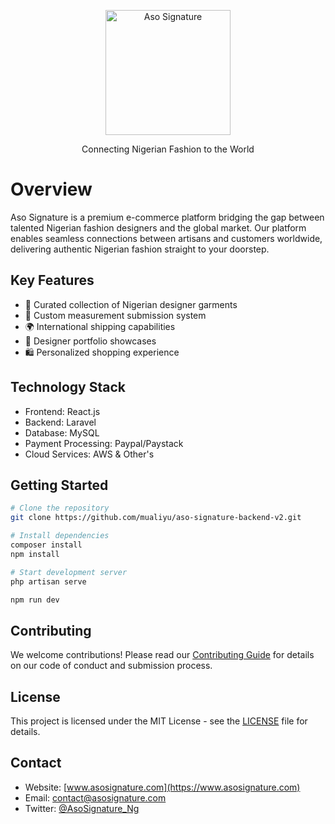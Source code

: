 <p align="center">
    <img src="https://backend.asosignature.com/themes/aso.svg" alt="Aso Signature" width="200">
</p>

<p align="center">
    Connecting Nigerian Fashion to the World
</p>

# Overview

Aso Signature is a premium e-commerce platform bridging the gap between talented Nigerian fashion designers and the global market. Our platform enables seamless connections between artisans and customers worldwide, delivering authentic Nigerian fashion straight to your doorstep.

## Key Features

- 🎨 Curated collection of Nigerian designer garments
- 📏 Custom measurement submission system
- 🌍 International shipping capabilities
- 💼 Designer portfolio showcases
- 🛍️ Personalized shopping experience

## Technology Stack

- Frontend: React.js
- Backend: Laravel
- Database: MySQL
- Payment Processing: Paypal/Paystack
- Cloud Services: AWS & Other's

## Getting Started

```bash
# Clone the repository
git clone https://github.com/mualiyu/aso-signature-backend-v2.git

# Install dependencies
composer install
npm install

# Start development server
php artisan serve

npm run dev
```

## Contributing

We welcome contributions! Please read our [Contributing Guide](CONTRIBUTING.md) for details on our code of conduct and submission process.

## License

This project is licensed under the MIT License - see the [LICENSE](LICENSE) file for details.

## Contact

- Website: [www.asosignature.com](https://www.asosignature.com)
- Email: contact@asosignature.com
- Twitter: [@AsoSignature_Ng](https://twitter.com/AsoSignature_Ng)

